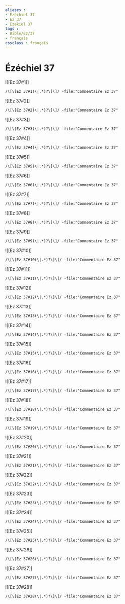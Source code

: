 ```yaml
---
aliases : 
- Ézéchiel 37
- Ez 37
- Ezekiel 37
tags : 
- Bible/Ez/37
- français
cssclass : français
---
```


# Ézéchiel 37

![[Ez 37#1]]

```query
/\[\[Ez 37#1(\|.*)?\]\]/ -file:"Commentaire Ez 37"
```

![[Ez 37#2]]

```query
/\[\[Ez 37#2(\|.*)?\]\]/ -file:"Commentaire Ez 37"
```

![[Ez 37#3]]

```query
/\[\[Ez 37#3(\|.*)?\]\]/ -file:"Commentaire Ez 37"
```

![[Ez 37#4]]

```query
/\[\[Ez 37#4(\|.*)?\]\]/ -file:"Commentaire Ez 37"
```

![[Ez 37#5]]

```query
/\[\[Ez 37#5(\|.*)?\]\]/ -file:"Commentaire Ez 37"
```

![[Ez 37#6]]

```query
/\[\[Ez 37#6(\|.*)?\]\]/ -file:"Commentaire Ez 37"
```

![[Ez 37#7]]

```query
/\[\[Ez 37#7(\|.*)?\]\]/ -file:"Commentaire Ez 37"
```

![[Ez 37#8]]

```query
/\[\[Ez 37#8(\|.*)?\]\]/ -file:"Commentaire Ez 37"
```

![[Ez 37#9]]

```query
/\[\[Ez 37#9(\|.*)?\]\]/ -file:"Commentaire Ez 37"
```

![[Ez 37#10]]

```query
/\[\[Ez 37#10(\|.*)?\]\]/ -file:"Commentaire Ez 37"
```

![[Ez 37#11]]

```query
/\[\[Ez 37#11(\|.*)?\]\]/ -file:"Commentaire Ez 37"
```

![[Ez 37#12]]

```query
/\[\[Ez 37#12(\|.*)?\]\]/ -file:"Commentaire Ez 37"
```

![[Ez 37#13]]

```query
/\[\[Ez 37#13(\|.*)?\]\]/ -file:"Commentaire Ez 37"
```

![[Ez 37#14]]

```query
/\[\[Ez 37#14(\|.*)?\]\]/ -file:"Commentaire Ez 37"
```

![[Ez 37#15]]

```query
/\[\[Ez 37#15(\|.*)?\]\]/ -file:"Commentaire Ez 37"
```

![[Ez 37#16]]

```query
/\[\[Ez 37#16(\|.*)?\]\]/ -file:"Commentaire Ez 37"
```

![[Ez 37#17]]

```query
/\[\[Ez 37#17(\|.*)?\]\]/ -file:"Commentaire Ez 37"
```

![[Ez 37#18]]

```query
/\[\[Ez 37#18(\|.*)?\]\]/ -file:"Commentaire Ez 37"
```

![[Ez 37#19]]

```query
/\[\[Ez 37#19(\|.*)?\]\]/ -file:"Commentaire Ez 37"
```

![[Ez 37#20]]

```query
/\[\[Ez 37#20(\|.*)?\]\]/ -file:"Commentaire Ez 37"
```

![[Ez 37#21]]

```query
/\[\[Ez 37#21(\|.*)?\]\]/ -file:"Commentaire Ez 37"
```

![[Ez 37#22]]

```query
/\[\[Ez 37#22(\|.*)?\]\]/ -file:"Commentaire Ez 37"
```

![[Ez 37#23]]

```query
/\[\[Ez 37#23(\|.*)?\]\]/ -file:"Commentaire Ez 37"
```

![[Ez 37#24]]

```query
/\[\[Ez 37#24(\|.*)?\]\]/ -file:"Commentaire Ez 37"
```

![[Ez 37#25]]

```query
/\[\[Ez 37#25(\|.*)?\]\]/ -file:"Commentaire Ez 37"
```

![[Ez 37#26]]

```query
/\[\[Ez 37#26(\|.*)?\]\]/ -file:"Commentaire Ez 37"
```

![[Ez 37#27]]

```query
/\[\[Ez 37#27(\|.*)?\]\]/ -file:"Commentaire Ez 37"
```

![[Ez 37#28]]

```query
/\[\[Ez 37#28(\|.*)?\]\]/ -file:"Commentaire Ez 37"
```


